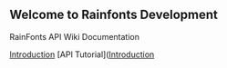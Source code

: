 ## Welcome to Rainfonts Development

RainFonts API Wiki Documentation

[Introduction](https://github.com/rainhut/rainfonts/wiki/RainFonts-API-Introduction)
[API Tutorial]([Introduction](https://github.com/rainhut/rainfonts/wiki/RainFonts-API-Introduction)

